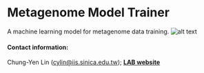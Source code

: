# Metagenome Model Trainer
A machine learning model for metagenome data training.
![alt text](https://eln.iis.sinica.edu.tw/lims/files/users/ph/hbcd_deg/CCS/paper/logo_ccs_model.tif)

#### Contact information: 
Chung-Yen Lin (cylin@iis.sinica.edu.tw); [**LAB website**](http://eln.iis.sinica.edu.tw)
